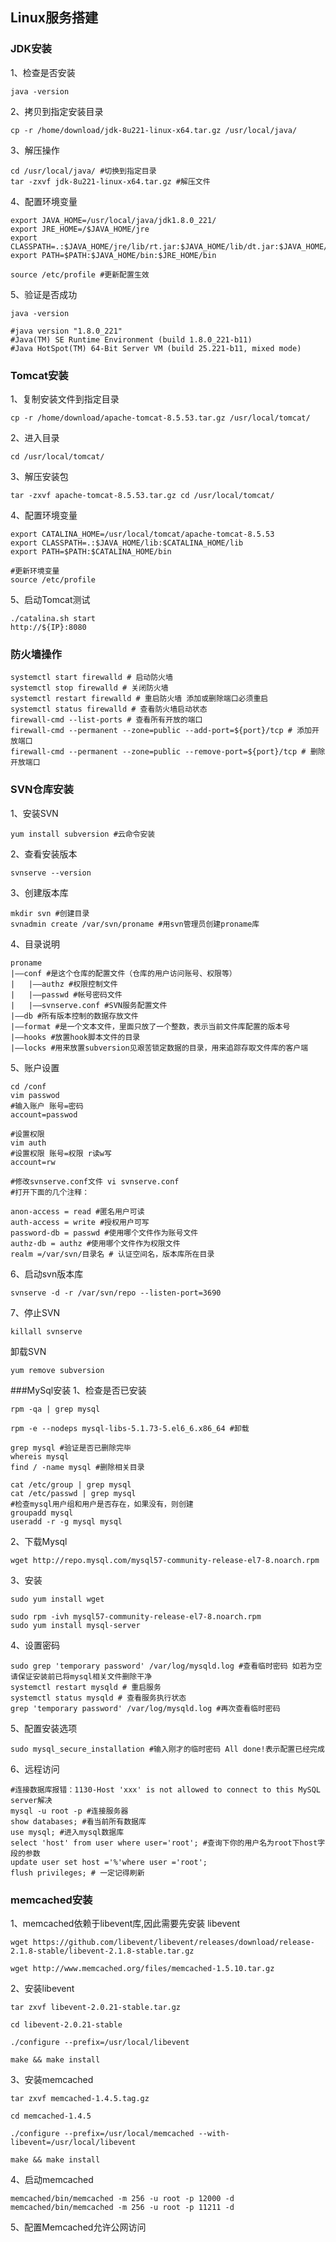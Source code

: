 ## Linux服务搭建

### JDK安装

1、检查是否安装
```shell script
java -version
```
2、拷贝到指定安装目录
```shell script
cp -r /home/download/jdk-8u221-linux-x64.tar.gz /usr/local/java/
```
3、解压操作
```shell script
cd /usr/local/java/ #切换到指定目录
tar -zxvf jdk-8u221-linux-x64.tar.gz #解压文件
```
4、配置环境变量
```shell script
export JAVA_HOME=/usr/local/java/jdk1.8.0_221/
export JRE_HOME=/$JAVA_HOME/jre
export CLASSPATH=.:$JAVA_HOME/jre/lib/rt.jar:$JAVA_HOME/lib/dt.jar:$JAVA_HOME/lib/tools.jar
export PATH=$PATH:$JAVA_HOME/bin:$JRE_HOME/bin

source /etc/profile #更新配置生效
```
5、验证是否成功
```shell script
java -version

#java version "1.8.0_221"
#Java(TM) SE Runtime Environment (build 1.8.0_221-b11)
#Java HotSpot(TM) 64-Bit Server VM (build 25.221-b11, mixed mode)
```

### Tomcat安装
1、复制安装文件到指定目录
```shell script
cp -r /home/download/apache-tomcat-8.5.53.tar.gz /usr/local/tomcat/
```
2、进入目录
```shell script
cd /usr/local/tomcat/
```
3、解压安装包
```shell script
tar -zxvf apache-tomcat-8.5.53.tar.gz cd /usr/local/tomcat/
```
4、配置环境变量
```shell script
export CATALINA_HOME=/usr/local/tomcat/apache-tomcat-8.5.53
export CLASSPATH=.:$JAVA_HOME/lib:$CATALINA_HOME/lib
export PATH=$PATH:$CATALINA_HOME/bin

#更新环境变量
source /etc/profile
```
5、启动Tomcat测试
```shell script
./catalina.sh start
http://${IP}:8080
```

### 防火墙操作
```shell script
systemctl start firewalld # 启动防火墙
systemctl stop firewalld # 关闭防火墙
systemctl restart firewalld # 重启防火墙 添加或删除端口必须重启
systemctl status firewalld # 查看防火墙启动状态
firewall-cmd --list-ports # 查看所有开放的端口
firewall-cmd --permanent --zone=public --add-port=${port}/tcp # 添加开放端口
firewall-cmd --permanent --zone=public --remove-port=${port}/tcp # 删除开放端口
```

### SVN仓库安装
1、安装SVN
```shell script
yum install subversion #云命令安装
```
2、查看安装版本
```shell script
svnserve --version
```
3、创建版本库
```shell script
mkdir svn #创建目录
svnadmin create /var/svn/proname #用svn管理员创建proname库
```
4、目录说明
```
proname
|——conf #是这个仓库的配置文件（仓库的用户访问账号、权限等）
|   |——authz #权限控制文件
|   |——passwd #帐号密码文件
|   |——svnserve.conf #SVN服务配置文件
|——db #所有版本控制的数据存放文件
|——format #是一个文本文件，里面只放了一个整数，表示当前文件库配置的版本号
|——hooks #放置hook脚本文件的目录
|——locks #用来放置subversion见艰苦锁定数据的目录，用来追踪存取文件库的客户端
```
5、账户设置
```shell script
cd /conf
vim passwod
#输入账户 账号=密码
account=passwod

#设置权限
vim auth
#设置权限 账号=权限 r读w写
account=rw

#修改svnserve.conf文件 vi svnserve.conf
#打开下面的几个注释：

anon-access = read #匿名用户可读
auth-access = write #授权用户可写
password-db = passwd #使用哪个文件作为账号文件
authz-db = authz #使用哪个文件作为权限文件
realm =/var/svn/目录名 # 认证空间名，版本库所在目录
```
6、启动svn版本库
```shell script
svnserve -d -r /var/svn/repo --listen-port=3690
```
7、停止SVN
```shell script
killall svnserve
```
卸载SVN
```shell script
yum remove subversion
```

###MySql安装
1、检查是否已安装
```shell script
rpm -qa | grep mysql

rpm -e --nodeps mysql-libs-5.1.73-5.el6_6.x86_64 #卸载

grep mysql #验证是否已删除完毕
whereis mysql
find / -name mysql #删除相关目录

cat /etc/group | grep mysql
cat /etc/passwd | grep mysql
#检查mysql用户组和用户是否存在，如果没有，则创建
groupadd mysql
useradd -r -g mysql mysql
```
2、下载Mysql
```shell script
wget http://repo.mysql.com/mysql57-community-release-el7-8.noarch.rpm
```
3、安装
```shell script
sudo yum install wget

sudo rpm -ivh mysql57-community-release-el7-8.noarch.rpm
sudo yum install mysql-server
```
4、设置密码
```shell script
sudo grep 'temporary password' /var/log/mysqld.log #查看临时密码 如若为空请保证安装前已将mysql相关文件删除干净
systemctl restart mysqld # 重启服务
systemctl status mysqld # 查看服务执行状态
grep 'temporary password' /var/log/mysqld.log #再次查看临时密码
```
5、配置安装选项
```shell script
sudo mysql_secure_installation #输入刚才的临时密码 All done!表示配置已经完成
```
6、远程访问
```shell script
#连接数据库报错：1130-Host 'xxx' is not allowed to connect to this MySQL server解决
mysql -u root -p #连接服务器
show databases; #看当前所有数据库
use mysql; #进入mysql数据库
select 'host' from user where user='root'; #查询下你的用户名为root下host字段的参数
update user set host ='%'where user ='root';
flush privileges; # 一定记得刷新
```

### memcached安装
1、memcached依赖于libevent库,因此需要先安装 libevent
```shell script
wget https://github.com/libevent/libevent/releases/download/release-2.1.8-stable/libevent-2.1.8-stable.tar.gz

wget http://www.memcached.org/files/memcached-1.5.10.tar.gz
```
2、安装libevent
```shell script
tar zxvf libevent-2.0.21-stable.tar.gz

cd libevent-2.0.21-stable

./configure --prefix=/usr/local/libevent

make && make install
```
3、安装memcached
```shell script
tar zxvf memcached-1.4.5.tag.gz

cd memcached-1.4.5

./configure --prefix=/usr/local/memcached --with-libevent=/usr/local/libevent

make && make install
```
4、启动memcached
```shell script
memcached/bin/memcached -m 256 -u root -p 12000 -d
memcached/bin/memcached -m 256 -u root -p 11211 -d
```
5、配置Memcached允许公网访问
```shell script

```